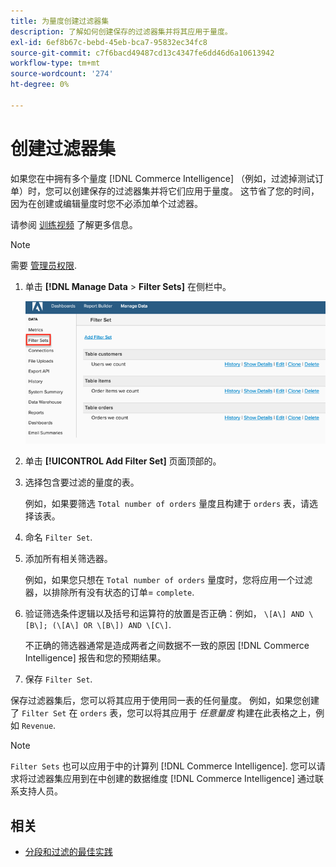 ```yaml
---
title: 为量度创建过滤器集
description: 了解如何创建保存的过滤器集并将其应用于量度。
exl-id: 6ef8b67c-bebd-45eb-bca7-95832ec34fc8
source-git-commit: c7f6bacd49487cd13c4347fe6dd46d6a10613942
workflow-type: tm+mt
source-wordcount: '274'
ht-degree: 0%

---
```


# 创建过滤器集

如果您在中拥有多个量度 [!DNL Commerce Intelligence] （例如，过滤掉测试订单）时，您可以创建保存的过滤器集并将它们应用于量度。 这节省了您的时间，因为在创建或编辑量度时您不必添加单个过滤器。

请参阅 [训练视频](https://experienceleague.adobe.com/docs/commerce-knowledge-base/kb/how-to/mbi-training-video-filter-sets.html) 了解更多信息。

>[!NOTE]
>
>需要 [管理员权限](../../administrator/user-management/user-management.md).

1. 单击 **[!DNL Manage Data** > **Filter Sets]** 在侧栏中。

   ![](../../assets/create-filter-sets.png)

1. 单击 **[!UICONTROL Add Filter Set]** 页面顶部的。

1. 选择包含要过滤的量度的表。

   例如，如果要筛选 `Total number of orders` 量度且构建于 `orders` 表，请选择该表。

1. 命名 `Filter Set`.

1. 添加所有相关筛选器。

   例如，如果您只想在 `Total number of orders` 量度时，您将应用一个过滤器，以排除所有没有状态的订单= `complete`.

1. 验证筛选条件逻辑以及括号和运算符的放置是否正确：例如， `\[A\] AND \[B\]; (\[A\] OR \[B\]) AND \[C\]`.

   不正确的筛选器通常是造成两者之间数据不一致的原因 [!DNL Commerce Intelligence] 报告和您的预期结果。

1. 保存 `Filter Set`.

保存过滤器集后，您可以将其应用于使用同一表的任何量度。 例如，如果您创建了 `Filter Set` 在 `orders` 表，您可以将其应用于 *任意量度* 构建在此表格之上，例如 `Revenue`.

>[!NOTE]
>
>`Filter Sets` 也可以应用于中的计算列 [!DNL Commerce Intelligence]. 您可以请求将过滤器集应用到在中创建的数据维度 [!DNL Commerce Intelligence] 通过联系支持人员。

## 相关

* [分段和过滤的最佳实践](../../best-practices/segment-filter.md)
